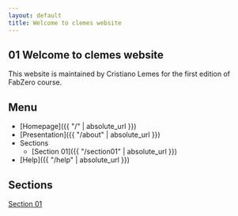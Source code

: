 ```yaml
---
layout: default
title: Welcome to clemes website
---
```


## 01 Welcome to clemes website

This website is maintained by Cristiano Lemes for the first edition of FabZero course.

## Menu

- [Homepage]({{ "/" | absolute_url }})
- [Presentation]({{ "/about" | absolute_url }})
- Sections
	- [Section 01]({{ "/section01" | absolute_url }})
- [Help]({{ "/help" | absolute_url }})

## Sections

[Section 01](section01)
